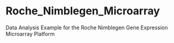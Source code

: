 # Roche_Nimblegen_Microarray
Data Analysis Example for the Roche Nimblegen Gene Expression Microarray Platform
